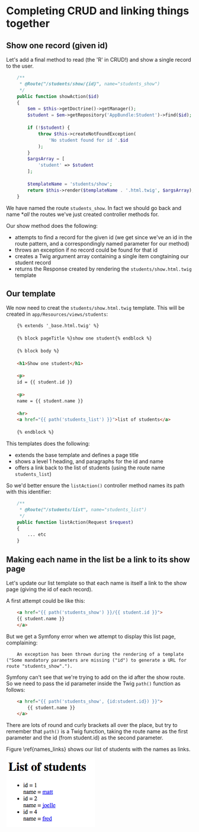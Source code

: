 

# Completing CRUD and linking things together

## Show one record (given id)

Let's add a final method to read (the 'R' in CRUD!) and show a single record to the user.

```php
    /**
     * @Route("/students/show/{id}", name="students_show")
     */
    public function showAction($id)
    {
        $em = $this->getDoctrine()->getManager();
        $student = $em->getRepository('AppBundle:Student')->find($id);

        if (!$student) {
            throw $this->createNotFoundException(
                'No student found for id '.$id
            );
        }
        $argsArray = [
            'student' => $student
        ];

        $templateName = 'students/show';
        return $this->render($templateName . '.html.twig', $argsArray);
    }
```

We have named the route `students_show`. In fact we should go back and name **all* the routes we've just created controller methods for.

Our show method does the following:

- attempts to find a record for the given id (we get since we've an id in the route pattern, and a correspondingly named parameter for our method)
- throws an exception if no record could be found for that id
- creates a Twig argument array containing a single item congtaining our student record
- returns the Response created by rendering the `students/show.html.twig` template

## Our template

We now need to creat the `students/show.html.twig` template. This will be created in `app/Resources/views/students`:

```html
    {% extends '_base.html.twig' %}

    {% block pageTitle %}show one student{% endblock %}

    {% block body %}

    <h1>Show one student</h1>

    <p>
    id = {{ student.id }}

    <p>
    name = {{ student.name }}

    <hr>
    <a href="{{ path('students_list') }}">list of students</a>

    {% endblock %}
```

This templates does the following:

- extends the base template and defines a page title
- shows a level 1 heading, and paragraphs for the id and name
- offers a link back to the list of students (using the route name `students_list`)

So we'd better ensure the `listAction()` controller method names its path with this identifier:

```php
    /**
     * @Route("/students/list", name="students_list")
     */
    public function listAction(Request $request)
    {
        ... etc
    }
```

## Making each name in the list be a link to its show page

Let's update our list template so that each name is itself a link to the show page (giving the id of each record).

A first attempt could be like this:

```html
    <a href="{{ path('students_show') }}/{{ student.id }}">
    {{ student.name }}
    </a>
```

But we get a Symfony error when we attempt to display this list page, complaining:

```
    An exception has been thrown during the rendering of a template ("Some mandatory parameters are missing ("id") to generate a URL for route "students_show".").
```

Symfony can't see that we're trying to add on the id after the show route. So we need to pass the id parameter inside the Twig `path()` function as follows:

```html
    <a href="{{ path('students_show', {id:student.id}) }}">
        {{ student.name }}
    </a>
```

There are lots of round and curly brackets all over the place, but try to remember that `path()` is a Twig function, taking the route name as the first parameter and the id (from student.id) as the second parameter.

Figure \ref{names_links} shows our list of students with the names as links.

![List of students with names as link to show pages. \label{names_links}](./03_figures/database/7_names_as_links_sm.png)

